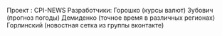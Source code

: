 Проект : CPI-NEWS
Разработчики:
Горошко (курсы валют)
Зубович (прогноз погоды)
Демиденко (точное время в различных регионах)
Горлинский (новостная сетка из группы вконтакте)
